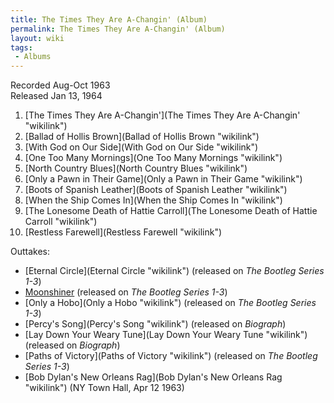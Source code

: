 ```yaml
---
title: The Times They Are A-Changin' (Album)
permalink: The Times They Are A-Changin' (Album)
layout: wiki
tags:
 - Albums
---
```


Recorded Aug-Oct 1963  
Released Jan 13, 1964

1.  [The Times They Are
    A-Changin'](The Times They Are A-Changin' "wikilink")
2.  [Ballad of Hollis Brown](Ballad of Hollis Brown "wikilink")
3.  [With God on Our Side](With God on Our Side "wikilink")
4.  [One Too Many Mornings](One Too Many Mornings "wikilink")
5.  [North Country Blues](North Country Blues "wikilink")
6.  [Only a Pawn in Their Game](Only a Pawn in Their Game "wikilink")
7.  [Boots of Spanish Leather](Boots of Spanish Leather "wikilink")
8.  [When the Ship Comes In](When the Ship Comes In "wikilink")
9.  [The Lonesome Death of Hattie
    Carroll](The Lonesome Death of Hattie Carroll "wikilink")
10. [Restless Farewell](Restless Farewell "wikilink")

Outtakes:

-   [Eternal Circle](Eternal Circle "wikilink") (released on <em>The
    Bootleg Series 1-3</em>)
-   [Moonshiner](Moonshiner "wikilink") (released on <em>The Bootleg
    Series 1-3</em>)
-   [Only a Hobo](Only a Hobo "wikilink") (released on <em>The Bootleg
    Series 1-3</em>)
-   [Percy's Song](Percy's Song "wikilink") (released on
    <em>Biograph</em>)
-   [Lay Down Your Weary Tune](Lay Down Your Weary Tune "wikilink")
    (released on <em>Biograph</em>)
-   [Paths of Victory](Paths of Victory "wikilink") (released on <em>The
    Bootleg Series 1-3</em>)
-   [Bob Dylan's New Orleans
    Rag](Bob Dylan's New Orleans Rag "wikilink") (NY Town Hall, Apr 12
    1963)

